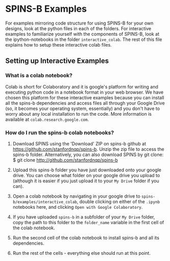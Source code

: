 # SPINS-B Examples
For examples mirroring code structure for using SPINS-B for your own designs, look at the python files in each of the folders. For interactive examples to familiarize yourself with the components of SPINS-B, look at the ipython-notebooks in the folder `interactive_colab`. The rest of this file explains how to setup these interactive colab files.

## Setting up Interactive Examples

### What is a colab notebook?
Colab is short for Colaboratory and it is google's platform for writing and executing python code in a notebook format in your web browser. We have chosen this platform for these interactive examples because you can install all the spins-b dependencies and access files all through your Google Drive (so, it becomes your operating system, essentially) and you don't have to worry about any local installation to run the code. More information is available at `colab.research.google.com`.

### How do I run the spins-b colab notebooks?

1. Download SPINS using the 'Download' ZIP on spins-b github at https://github.com/stanfordnqp/spins-b. Unzip the zip file to access the spins-b folder.
Alternatively, you can also download SPINS by git clone:
$ git clone http://github.com/stanfordnqp/spins-b

2. Upload this spins-b folder you have just downloaded onto your google drive. You can choose what folder on your google drive you upload to (although it is easier if you just upload it to your `My Drive` folder if you can).
3. Open a colab notebook by navigating in your google drive to  `spins-b/examples/interactive_colab`, double clicking on either of the `.ipynb` notebooks here, and clicking `Open with Google Colaboratory`.
4. If you have uploaded `spins-b` in a subfolder of your `My Drive` folder, copy the path to this folder to the `folder_name` variable in the first cell of the colab notebook.
5. Run the second cell of the colab notebook to install spins-b and all its dependencies.
6. Run the rest of the cells - everything else should run at this point.
